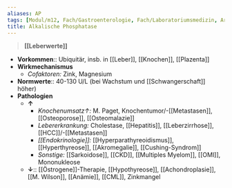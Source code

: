 ```yaml
---
aliases: AP
tags: [Modul/m12, Fach/Gastroenterologie, Fach/Laboratoriumsmedizin, Art/Intervention, Fach/Biochemie/Molekül/Enzym]
title: Alkalische Phosphatase
---
```

> **[[Leberwerte]]**
- **Vorkommen**:: Ubiquitär, insb. in [[Leber]], [[Knochen]], [[Plazenta]]
- **Wirkmechanismus**
	- *Cofaktoren:* Zink, Magnesium
- **Normwerte**:: 40-130 U/L (bei Wachstum und [[Schwangerschaft]] höher)
- **Pathologien**
	- **↑**
		- *Knochenumsatz↑:* M. Paget, Knochentumor/-[[Metastasen]], [[Osteoporose]], [[Osteomalazie]]
		- *Lebererkrankung:* Cholestase, [[Hepatitis]], [[Leberzirrhose]], [[HCC]]/-[[Metastasen]]
		- *[[Endokrinologie]]:* [[Hyperparathyreoidismus]], [[Hyperthyreose]], [[Akromegalie]], [[Cushing-Syndrom]]
		- *Sonstige:* [[Sarkoidose]], [[CKD]], [[Multiples Myelom]], [[OMI]], Mononukleose
	- **↓**:: [[Östrogene]]-Therapie, [[Hypothyreose]], [[Achondroplasie]], [[M. Wilson]], [[Anämie]], [[CML]], Zinkmangel